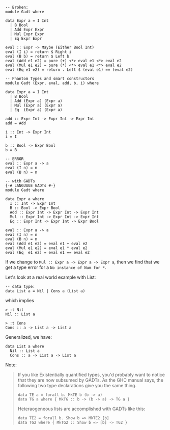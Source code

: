     -- Broken:
    module Gadt where

    data Expr a = I Int
      | B Bool
      | Add Expr Expr
      | Mul Expr Expr
      | Eq Expr Expr

    eval :: Expr -> Maybe (Either Bool Int)
    eval (I i) = return $ Right i
    eval (B b) = return $ Left b
    eval (Add e1 e2) = pure (+) <*> eval e1 <*> eval e2
    eval (Mul e1 e2) = pure (*) <*> eval e1 <*> eval e2
    eval (Eq e1 e2) = return . Left $ (eval e1) == (eval e2)

    -- Phantom Types and smart constructors
    module Gadt (Expr, eval, add, b, i) where

    data Expr a = I Int
      | B Bool
      | Add (Expr a) (Expr a)
      | Mul (Expr a) (Expr a)
      | Eq  (Expr a) (Expr a)

    add :: Expr Int -> Expr Int -> Expr Int
    add = Add

    i :: Int -> Expr Int
    i = I

    b :: Bool -> Expr Bool
    b = B

    -- ERROR
    eval :: Expr a -> a
    eval (I n) = n
    eval (B n) = n

    -- with GADTs
    {-# LANGUAGE GADTs #-}
    module Gadt where

    data Expr a where
      I :: Int -> Expr Int
      B :: Bool -> Expr Bool
      Add :: Expr Int -> Expr Int -> Expr Int
      Mul :: Expr Int -> Expr Int -> Expr Int
      Eq :: Expr Int -> Expr Int -> Expr Bool

    eval :: Expr a -> a
    eval (I n) = n
    eval (B n) = n
    eval (Add e1 e2) = eval e1 + eval e2
    eval (Mul e1 e2) = eval e1 * eval e2
    eval (Eq  e1 e2) = eval e1 == eval e2

If we change to `Mul :: Expr a -> Expr a -> Expr a`, then we find that we get a type error for a `No instance of Num for *`.

Let's look at a real world example with List:

    -- data type:
    data List a = Nil | Cons a (List a)

which implies

    > :t Nil
    Nil :: List a

    > :t Cons
    Cons :: a -> List a -> List a

Generalized, we have:

    data List a where
      Nil :: List a
      Cons :: a -> List a -> List a


Note:

> If you like Existentially quantified types, you'd probably want to notice that
> they are now subsumed by GADTs. As the GHC manual says, the following two type
> declarations give you the same thing.
>
>     data TE a = forall b. MkTE b (b -> a)
>     data TG a where { MkTG :: b -> (b -> a) -> TG a }
>
> Heteraogeneous lists are accomplished with GADTs like this:
>
>     data TE2 = forall b. Show b => MkTE2 [b]
>     data TG2 where { MkTG2 :: Show b => [b] -> TG2 }
>






